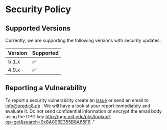 # Security Policy

## Supported Versions

Currently, we are supporting the following versions with security updates.

| Version | Supported          |
| ------- | ------------------ |
| 5.1.x   | :white_check_mark: |
| 4.9.x   | :white_check_mark: |

## Reporting a Vulnerability

To report a security vulnerability create an [issue](https://github.com/membrane/service-proxy/issues) or send an email to info@predic8.de . We will have a look at your report immediately and evaluate it. Do not send confidential information or encrypt the email body using the GPG key http://pgp.mit.edu/pks/lookup?op=get&search=0x8A006E355B8A65F6 ."


